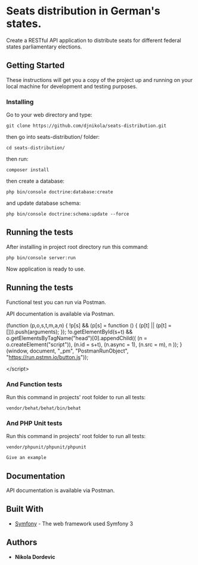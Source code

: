 # Seats distribution in German's states.

Create a RESTful API application to distribute seats for different federal states parliamentary elections.

## Getting Started

These instructions will get you a copy of the project up and running on your local machine for development and testing purposes. 

### Installing

Go to your web directory and type:
```
git clone https://github.com/djnikola/seats-distribution.git
```

then go into seats-distribution/ folder:
```
cd seats-distribution/
```

then run:
```
composer install
```

then create a database:
```
php bin/console doctrine:database:create
```

and update database schema:
```
php bin/console doctrine:schema:update --force
```

## Running the tests

After installing in project root directory run this command:
```
php bin/console server:run
```

Now application is ready to use.


## Running the tests

Functional test you can run via Postman.

API documentation is available via Postman.

<div class="postman-run-button"
data-postman-action="collection/import"
data-postman-var-1="de320413b2f1b4fb9731"></div>
<script\>

  (function (p,o,s,t,m,a,n) {
    !p[s] && (p[s] = function () { (p[t] || (p[t] = [])).push(arguments); });
    !o.getElementById(s+t) && o.getElementsByTagName("head")[0].appendChild((
      (n = o.createElement("script")),
      (n.id = s+t), (n.async = 1), (n.src = m), n
    ));
  }(window, document, "_pm", "PostmanRunObject", "https://run.pstmn.io/button.js"));

</script\>


### And Function tests

Run this command in projects' root folder to run all tests:
```
vendor/behat/behat/bin/behat
```

### And PHP Unit tests

Run this command in projects' root folder to run all tests:
```
vendor/phpunit/phpunit/phpunit
```

```
Give an example
```

## Documentation 

API documentation is available via Postman.

<div class="postman-run-button"
data-postman-action="collection/import"
data-postman-var-1="de320413b2f1b4fb9731"></div>
<script type="text/javascript">
  (function (p,o,s,t,m,a,n) {
    !p[s] && (p[s] = function () { (p[t] || (p[t] = [])).push(arguments); });
    !o.getElementById(s+t) && o.getElementsByTagName("head")[0].appendChild((
      (n = o.createElement("script")),
      (n.id = s+t), (n.async = 1), (n.src = m), n
    ));
  }(window, document, "_pm", "PostmanRunObject", "https://run.pstmn.io/button.js"));
</script>

## Built With

* [Symfony](https://symfony.com/) - The web framework used Symfony 3

## Authors

* **Nikola Dordevic**
